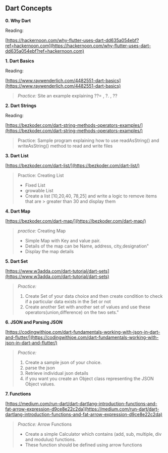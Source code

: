 ## Dart Concepts

**0. Why Dart**

Reading:

[https://hackernoon.com/why-flutter-uses-dart-dd635a054ebf?ref=hackernoon.com](https://hackernoon.com/why-flutter-uses-dart-dd635a054ebf?ref=hackernoon.com)

**1. Dart Basics**

Reading:

[https://www.raywenderlich.com/4482551-dart-basics](https://www.raywenderlich.com/4482551-dart-basics)

> _Practice:_
> Site an example explaining ??= , ?. , ??

**2. Dart Strings**

Reading:

[https://bezkoder.com/dart-string-methods-operators-examples/](https://bezkoder.com/dart-string-methods-operators-examples/)

> Practice:
> Sample program explaining how to use readAsString() and writeAsString() method to read and write files

**3. Dart List**

[https://bezkoder.com/dart-list/](https://bezkoder.com/dart-list/)

> Practice:
> Creating List
>
> - Fixed List
> - growable List
> - Create a list [10,20,40, 78,25] and write a logic to remove items that are > greater than 30 and display them

**4. Dart Map**

[https://bezkoder.com/dart-map/](https://bezkoder.com/dart-map/)

> _practice:_
> Creating Map
>
> - Simple Map with Key and value pair.
> - Details of the map can be Name, address, city,designation"
> - Display the map details

**5. Dart Set**

[https://www.w3adda.com/dart-tutorial/dart-sets](https://www.w3adda.com/dart-tutorial/dart-sets)

> _Practice:_
>
> 1.  Create Set of your data choice and then create condition to check if a particular data exists in the Set or not
> 2.  Create another Set with another set of values and use these operators(union,difference) on the two sets."

**6. JSON and Parsing JSON**

[https://codingwithjoe.com/dart-fundamentals-working-with-json-in-dart-and-flutter/](https://codingwithjoe.com/dart-fundamentals-working-with-json-in-dart-and-flutter/)

> _Practice:_
>
> 1.  Create a sample json of your choice.
> 2.  parse the json
> 3.  Retrieve individual json details
> 4.  if you want you create an Object class representing the JSON Object values.

**7. Functions**

[https://medium.com/run-dart/dart-dartlang-introduction-functions-and-fat-arrow-expression-d9ce8e22c2da](https://medium.com/run-dart/dart-dartlang-introduction-functions-and-fat-arrow-expression-d9ce8e22c2da)

> _Practice:_
> Arrow Functions
>
> - Create a simple Calculator which contains (add, sub, multiple, div and modulus) functions.
> - These function should be defined using arrow functions
